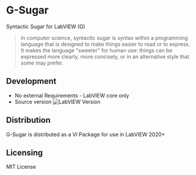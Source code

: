 # G-Sugar

Syntactic Sugar for LabVIEW (G)

> In computer science, syntactic sugar is syntax within a programming language that is designed to make things easier to read or to express. It makes the language "sweeter" for human use: things can be expressed more clearly, more concisely, or in an alternative style that some may prefer.

## Development

* No external Requirements - LabVIEW core only
* Source version
![LabVIEW Version](https://img.shields.io/badge/LabVIEW-2020%2032-%23E37725.svg?)

## Distribution

G-Sugar is distributed as a VI Package for use in LabVIEW 2020+

## Licensing

MIT License
